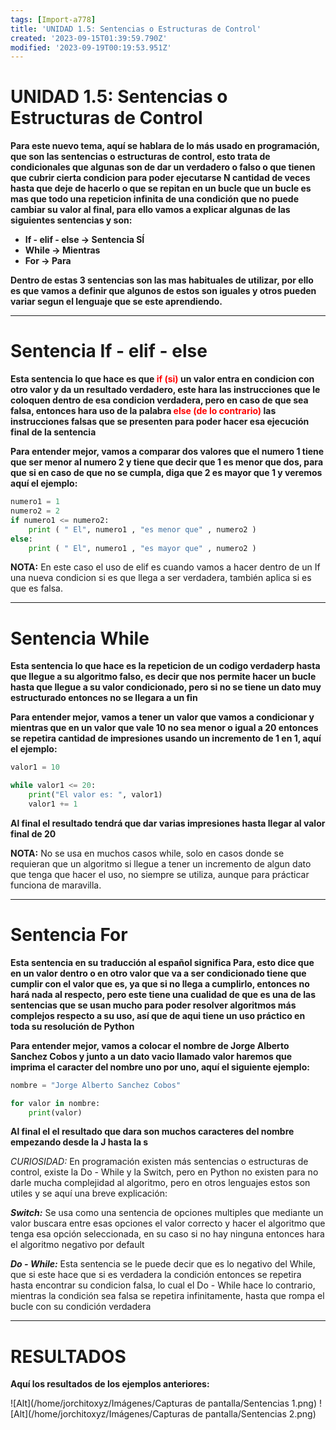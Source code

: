 ```yaml
---
tags: [Import-a778]
title: 'UNIDAD 1.5: Sentencias o Estructuras de Control'
created: '2023-09-15T01:39:59.790Z'
modified: '2023-09-19T00:19:53.951Z'
---
```




# UNIDAD 1.5: Sentencias o Estructuras de Control

**Para este nuevo tema, aquí se hablara de lo más usado en programación, que son las sentencias o estructuras de control, esto trata de condicionales que algunas son de dar un verdadero o falso o que tienen que cubrir cierta condicion para poder ejecutarse N cantidad de veces hasta que deje de hacerlo o que se repitan en un bucle que un bucle es mas que todo una repeticion infinita de una condición que no puede cambiar su valor al final, para ello vamos a explicar algunas de las siguientes sentencias y son:**

+ **If - elif - else -> Sentencia SÍ**
+ **While -> Mientras**
+ **For -> Para**

**Dentro de estas 3 sentencias son las mas habituales de utilizar, por ello es que vamos a definir que algunos de estos son iguales y otros pueden variar segun el lenguaje que se este aprendiendo.**

---

# Sentencia If - elif - else

**Esta sentencia lo que hace es que <span style = "color: red"> **if (si)** </span> un valor entra en condicion con otro valor y da un resultado verdadero, este hara las instrucciones que le coloquen dentro de esa condicion verdadera, pero en caso de que sea falsa, entonces hara uso de la palabra <span style = "color: red"> **else (de lo contrario)** </span>** **las instrucciones falsas que se presenten para poder hacer esa ejecución final de la sentencia**

**Para entender mejor, vamos a comparar dos valores que el numero 1 tiene que ser menor al numero 2 y tiene que decir que 1 es menor que dos, para que si en caso de que no se cumpla, diga que 2 es mayor que 1 y veremos aquí el ejemplo:**

`````py
numero1 = 1
numero2 = 2
if numero1 <= numero2:
	print ( " El", numero1 , "es menor que" , numero2 )
else:
	print ( " El", numero1 , "es mayor que" , numero2 )
`````

**NOTA:** En este caso el uso de elif es cuando vamos a hacer dentro de un If una nueva condicion si es que llega a ser verdadera, también aplica si es que es falsa.

---

# Sentencia While

**Esta sentencia lo que hace es la repeticion de un codigo verdaderp hasta que llegue a su algoritmo falso, es decir que nos permite hacer un bucle hasta que llegue a su valor condicionado, pero si no se tiene un dato muy estructurado entonces no se llegara a un fin**

**Para entender mejor, vamos a tener un valor que vamos a condicionar y mientras que en un valor que vale 10 no sea menor o igual a 20 entonces se repetira cantidad de impresiones usando un incremento de 1 en 1, aquí el ejemplo:**

`````py
valor1 = 10

while valor1 <= 20:
	print("El valor es: ", valor1)
	valor1 += 1
`````

**Al final el resultado tendrá que dar varias impresiones hasta llegar al valor final de 20**

**NOTA:** No se usa en muchos casos while, solo en casos donde se requieran que un algoritmo si llegue a tener un incremento de algun dato que tenga que hacer el uso, no siempre se utiliza, aunque para prácticar funciona de maravilla.

---

# Sentencia For

**Esta sentencia en su traducción al español significa Para, esto dice que en un valor dentro o en otro valor que va a ser condicionado tiene que cumplir con el valor que es, ya que si no llega a cumplirlo, entonces no hará nada al respecto, pero este tiene una cualidad de que es una de las sentencias que se usan mucho para poder resolver algoritmos más complejos respecto a su uso, así que de aqui tiene un uso práctico en toda su resolución de Python**

**Para entender mejor, vamos a colocar el nombre de Jorge Alberto Sanchez Cobos y junto a un dato vacio llamado valor haremos que imprima el caracter del nombre uno por uno, aquí el siguiente ejemplo:**

`````py
nombre = "Jorge Alberto Sanchez Cobos"

for valor in nombre:
	print(valor)
`````

**Al final el el resultado que dara son muchos caracteres del nombre empezando desde la J hasta la s**

*CURIOSIDAD:* En programación existen más sentencias o estructuras de control, existe la Do - While y la Switch, pero en Python no existen para no darle mucha complejidad al algoritmo, pero en otros lenguajes estos son utiles y se aquí una breve explicación:

***Switch:*** Se usa como una sentencia de opciones multiples que mediante un valor buscara entre esas opciones el valor correcto y hacer el algoritmo que tenga esa opción seleccionada, en su caso si no hay ninguna entonces hara el algoritmo negativo por default

***Do - While:*** Esta sentencia se le puede decir que es lo negativo del While, que si este hace que si es verdadera la condición entonces se repetira hasta encontrar su condicion falsa, lo cual el Do - While hace lo contrario, mientras la condición sea falsa se repetira infinitamente, hasta que rompa el bucle con su condición verdadera

---

# RESULTADOS

**Aquí los resultados de los ejemplos anteriores:**

![Alt](/home/jorchitoxyz/Imágenes/Capturas de pantalla/Sentencias 1.png)
![Alt](/home/jorchitoxyz/Imágenes/Capturas de pantalla/Sentencias 2.png)
